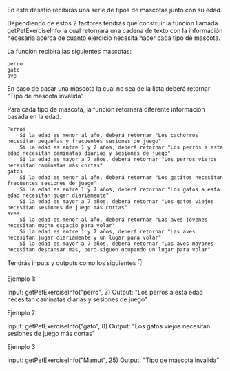 En este desafío recibirás una serie de tipos de mascotas junto con su edad.

Dependiendo de estos 2 factores tendrás que construir la función llamada getPetExerciseInfo la cual retornará una cadena de texto con la información necesaria acerca de cuanto ejercicio necesita hacer cada tipo de mascota.

La función recibirá las siguientes mascotas:

    perro
    gato
    ave

En caso de pasar una mascota la cual no sea de la lista deberá retornar "Tipo de mascota inválida"

Para cada tipo de mascota, la función retornará diferente información basada en la edad.

    Perros
        Si la edad es menor al año, deberá retornar "Los cachorros necesitan pequeñas y frecuentes sesiones de juego"
        Si la edad es entre 1 y 7 años, deberá retornar "Los perros a esta edad necesitan caminatas diarias y sesiones de juego"
        Si la edad es mayor a 7 años, deberá retornar "Los perros viejos necesitan caminatas más cortas"
    gatos
        Si la edad es menor al año, deberá retornar "Los gatitos necesitan frecuentes sesiones de juego"
        Si la edad es entre 1 y 7 años, deberá retornar "Los gatos a esta edad necesitan jugar diariamente"
        Si la edad es mayor a 7 años, deberá retornar "Los gatos viejos necesitan sesiones de juego más cortas"
    aves
        Si la edad es menor al año, deberá retornar "Las aves jóvenes necesitan mucho espacio para volar"
        Si la edad es entre 1 y 7 años, deberá retornar "Las aves necesitan jugar diariamente y un lugar para volar"
        Si la edad es mayor a 7 años, deberá retornar "Las aves mayores necesitan descansar más, pero siguen ocupando un lugar para volar"

Tendrás inputs y outputs como los siguientes 👇

Ejemplo 1:

Input: getPetExerciseInfo("perro", 3)
Output: "Los perros a esta edad necesitan caminatas diarias y sesiones de juego"

Ejemplo 2:

Input: getPetExerciseInfo("gato", 8)
Output: "Los gatos viejos necesitan sesiones de juego más cortas"

Ejemplo 3:

Input: getPetExerciseInfo("Mamut", 25)
Output: "Tipo de mascota invalida"